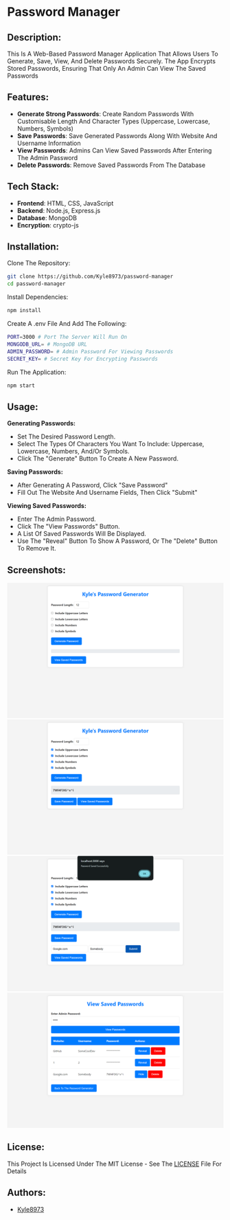 # Password Manager

## Description:
This Is A Web-Based Password Manager Application That Allows Users To Generate, Save, View, And Delete Passwords Securely. The App Encrypts Stored Passwords, Ensuring That Only An Admin Can View The Saved Passwords

## Features:

- **Generate Strong Passwords**: Create Random Passwords With Customisable Length And Character Types (Uppercase, Lowercase, Numbers, Symbols)
- **Save Passwords**: Save Generated Passwords Along With Website And Username Information
- **View Passwords**: Admins Can View Saved Passwords After Entering The Admin Password
- **Delete Passwords**: Remove Saved Passwords From The Database

## Tech Stack:

- **Frontend**: HTML, CSS, JavaScript
- **Backend**: Node.js, Express.js
- **Database**: MongoDB
- **Encryption**: crypto-js


## Installation:

Clone The Repository:
```bash
git clone https://github.com/Kyle8973/password-manager
cd password-manager
```

Install Dependencies:
```bash
npm install
```

Create A .env File And Add The Following:
```bash
PORT=3000 # Port The Server Will Run On
MONGODB_URL= # MongoDB URL
ADMIN_PASSWORD= # Admin Password For Viewing Passwords
SECRET_KEY= # Secret Key For Encrypting Passwords
```

Run The Application:
```bash
npm start
```

## Usage:

**Generating Passwords:**
- Set The Desired Password Length.
- Select The Types Of Characters You Want To Include: Uppercase, Lowercase, Numbers, And/Or Symbols.
- Click The "Generate" Button To Create A New Password.

**Saving Passwords:**
- After Generating A Password, Click "Save Password"
- Fill Out The Website And Username Fields, Then Click "Submit"

**Viewing Saved Passwords:**
- Enter The Admin Password.
- Click The "View Passwords" Button.
- A List Of Saved Passwords Will Be Displayed.
- Use The "Reveal" Button To Show A Password, Or The "Delete" Button To Remove It.

## Screenshots:
![Main Page](images/Main_Page.png)
![Generated Password](images/Generated_Password.png)
![Save Password](images/Save_Password.png)
![View Passwords](images/View_Passwords.png)

## License:
This Project Is Licensed Under The MIT License - See The [LICENSE](LICENSE) File For Details

## Authors:

- [Kyle8973](https://www.github.com/kyle8973)

